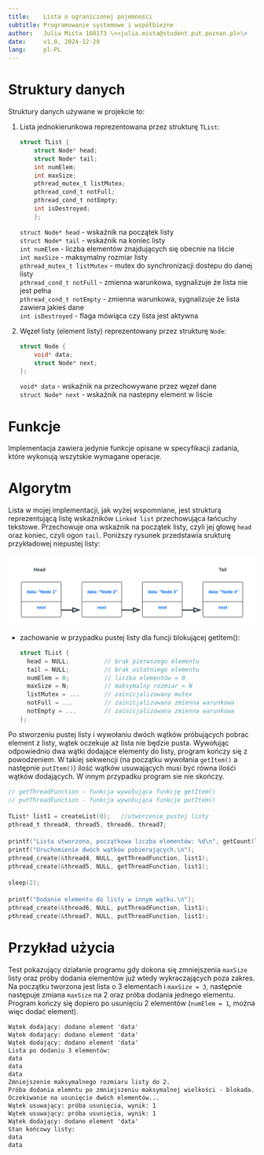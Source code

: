 ```yaml
---
title:    Lista o ograniczonej pojemności   
subtitle: Programowanie systemowe i współbieżne     
author:   Julia Miśta 160173 \<<julia.mista@student.put.poznan.pl>\>    
date:     v1.0, 2024-12-29  
lang:     pl-PL  
---
```



# Struktury danych

Struktury danych używane w projekcie to:

1. Lista jednokierunkowa reprezentowana przez strukturę `TList`:

    ```C
    struct TList {
		struct Node* head;
		struct Node* tail;
		int numElem;
		int maxSize;
		pthread_mutex_t listMutex;
		pthread_cond_t notFull;      
		pthread_cond_t notEmpty;
		int isDestroyed;
		};
    ```
	`struct Node* head` - wskaźnik na początek listy  
	`struct Node* tail` - wskaźnik na koniec listy  
	`int numElem` - liczba elementów znajdujących się obecnie na liście  
	`int maxSize` - maksymalny rozmiar listy  
	`pthread_mutex_t listMutex` - mutex do synchronizacji dostepu do danej listy  
	`pthread_cond_t notFull` - zmienna warunkowa, sygnalizuje że lista nie jest pełna  
	`pthread_cond_t notEmpty` - zmienna warunkowa, sygnalizuje że lista zawiera jakieś dane  
	`int isDestroyed` - flaga mówiąca czy lista jest aktywna
  

1. Węzeł listy (element listy) reprezentowany przez strukturę `Node`:

    ```C
    struct Node {
		void* data;
		struct Node* next;
    };
    ```
	`void* data` - wskaźnik na przechowywane przez węzeł dane  
	`struct Node* next` - wskaźnik na nastepny element w liście  
	
# Funkcje

Implementacja zawiera jedynie funkcje opisane w specyfikacji zadania, które wykonują wszytskie wymagane operacje.


# Algorytm 

Lista w mojej implementacji, jak wyżej wspomniane, jest strukturą reprezentującą listę wskaźników `Linked list` przechowująca łańcuchy tekstowe.
Przechowuje ona wskaźnik na początek listy, czyli jej głowę `head` oraz koniec, czyli ogon `tail`. Poniższy rysunek przedstawia srukturę przykładowej
niepustej listy:

![Opis struktrury listy.](linked_list.png)  


* zachowanie w przypadku pustej listy dla funcji blokującej getItem():
  ```C
  struct TList {
    head = NULL;          // brak pierwszego elementu
    tail = NULL;          // brak ostatniego elementu
    numElem = 0;          // liczba elementów = 0
    maxSize = N;          // maksymalny rozmiar = N
    listMutex = ...       // zainicjalizowany mutex
    notFull = ...         // zainicjalizowana zmienna warunkowa
    notEmpty = ...        // zainicjalizowana zmienna warunkowa
  };
  ```
Po stworzeniu pustej listy i wywołaniu dwóch wątków próbujących pobrac element z listy, wątek oczekuje aż lista nie będzie pusta. Wywołując odpowiednio dwa wątki dodające elementy do listy, program kończy się z powodzeniem. W takiej sekwencji (na początku wywołania `getItem()` a następnie `putItem()`) ilość wątków usuwających musi być równa ilośći wątków dodających. W innym przypadku program sie nie skończy.

```C
// getThreadFunction - funkcja wywołująca funkcję getItem()
// putThreadFunction - funkcja wywołująca funkcje putItem()

TList* list1 = createList(0);   //utworzenie pustej listy
pthread_t thread4, thread5, thread6, thread7;

printf("Lista utworzona, początkowa liczba elementów: %d\n", getCount(list1));
printf("Uruchomienie dwóch wątków pobierających.\n");
pthread_create(&thread4, NULL, getThreadFunction, list1);
pthread_create(&thread5, NULL, getThreadFunction, list1);

sleep(2);

printf("Dodanie elementu do listy w innym wątku.\n");
pthread_create(&thread6, NULL, putThreadFunction, list1);
pthread_create(&thread7, NULL, putThreadFunction, list1);

```
# Przykład użycia

Test pokazujący działanie programu gdy dokona się zmniejszenia `maxSize` listy oraz próby dodania elementów już wtedy wykraczających poza zakres. Na początku tworzona jest lista o 3 elementach i `maxSize = 3`, następnie następuje zmiana `maxSize` na 2 oraz próba dodania jednego elementu. Program kończy się dopiero po usunięciu 2 elementów (`numElem = 1`, można więc dodać element).

```
Wątek dodający: dodano element 'data' 
Wątek dodający: dodano element 'data'
Wątek dodający: dodano element 'data'
Lista po dodaniu 3 elementów: 
data
data
data
Zmniejszenie maksymalnego rozmiaru listy do 2.
Próba dodania elemntu po zmniejszeniu maksymalnej wielkości - blokada.
Oczekiwanie na usunięcie dwóch elementów...
Wątek usuwający: próba usunięcia, wynik: 1
Wątek usuwający: próba usunięcia, wynik: 1
Wątek dodający: dodano element 'data'
Stan końcowy listy:
data
data
```